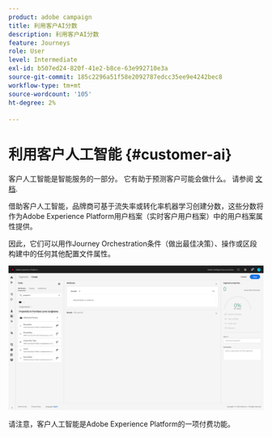 ```yaml
---
product: adobe campaign
title: 利用客户AI分数
description: 利用客户AI分数
feature: Journeys
role: User
level: Intermediate
exl-id: b507ed24-820f-41e2-b8ce-63e992710e3a
source-git-commit: 185c2296a51f58e2092787edcc35ee9e4242bec8
workflow-type: tm+mt
source-wordcount: '105'
ht-degree: 2%

---
```


# 利用客户人工智能 {#customer-ai}

客户人工智能是智能服务的一部分。 它有助于预测客户可能会做什么。 请参阅 [文档](https://experienceleague.adobe.com/docs/experience-platform/intelligent-services/customer-ai/overview.html).

借助客户人工智能，品牌商可基于流失率或转化率机器学习创建分数，这些分数将作为Adobe Experience Platform用户档案（实时客户用户档案）中的用户档案属性提供。

因此，它们可以用作Journey Orchestration条件（做出最佳决策）、操作或区段构建中的任何其他配置文件属性。

![](../assets/customer-ai.png)

请注意，客户人工智能是Adobe Experience Platform的一项付费功能。
